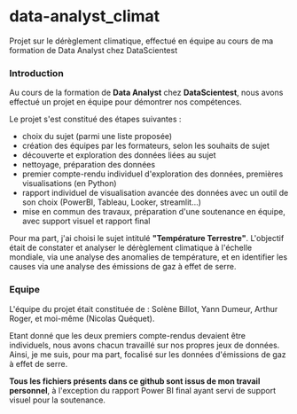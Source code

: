 # data-analyst_climat
Projet sur le dérèglement climatique, effectué en équipe au cours de ma formation de Data Analyst chez DataScientest

### Introduction

Au cours de la formation de <b>Data Analyst</b> chez <b>DataScientest</b>, nous avons effectué un projet en équipe pour démontrer nos compétences. 

Le projet s'est constitué des étapes suivantes : 
- choix du sujet (parmi une liste proposée)
- création des équipes par les formateurs, selon les souhaits de sujet
- découverte et exploration des données liées au sujet
- nettoyage, préparation des données
- premier compte-rendu individuel d'exploration des données, premières visualisations (en Python)
- rapport individuel de visualisation avancée des données avec un outil de son choix (PowerBI, Tableau, Looker, streamlit...)
- mise en commun des travaux, préparation d'une soutenance en équipe, avec support visuel et rapport final

Pour ma part, j'ai choisi le sujet intitulé <b>"Température Terrestre"</b>.
L'objectif était de constater et analyser le dérèglement climatique à l'échelle mondiale, via une analyse des anomalies de température, et en identifier les causes via une analyse des émissions de gaz à effet de serre.


### Equipe

L'équipe du projet était constituée de : Solène Billot, Yann Dumeur, Arthur Roger, et moi-même (Nicolas Quéquet). 

Etant donné que les deux premiers compte-rendus devaient être individuels, nous avons chacun travaillé sur nos propres jeux de données. 
Ainsi, je me suis, pour ma part, focalisé sur les données d'émissions de gaz à effet de serre. 

<b>Tous les fichiers présents dans ce github sont issus de mon travail personnel</b>, à l'exception du rapport Power BI final ayant servi de support visuel pour la soutenance. 
